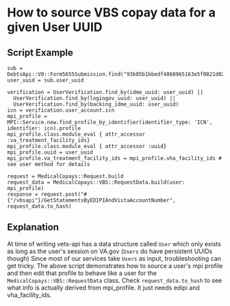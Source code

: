# How to source VBS copay data for a given User UUID

## Script Example
```
sub = DebtsApi::V0::Form5655Submission.find("93b85b1bbedf4868965163e5f0821d02")
user_uuid = sub.user_uuid

verification = UserVerification.find_by(idme_uuid: user_uuid) || 
  UserVerification.find_by(logingov_uuid: user_uuid) || 
  UserVerification.find_by(backing_idme_uuid: user_uuid)
icn = verification.user_account.icn
mpi_profile = MPI::Service.new.find_profile_by_identifier(identifier_type: 'ICN', identifier: icn).profile
mpi_profile.class.module_eval { attr_accessor :va_treatment_facility_ids}
mpi_profile.class.module_eval { attr_accessor :uuid}
mpi_profile.uuid = user_uuid
mpi_profile.va_treatment_facility_ids = mpi_profile.vha_facility_ids # see user method for details

request = MedicalCopays::Request.build
request_data = MedicalCopays::VBS::RequestData.build(user: mpi_profile)
response = request.post("#{"/vbsapi"}/GetStatementsByEDIPIAndVistaAccountNumber", request_data.to_hash)
```

## Explanation
At time of writing vets-api has a data structure called `User` which only exists as long as the user's session on VA.gov (`Users` do have persistent UUIDs though) Since most of our services take `Users` as input, troubleshooting can get tricky. The above script demonstrates how to source a user's mpi profile and then edit that profile to behave like a user for the `MedicalCopays::VBS::RequestData` class. Check `request_data.to_hash` to see what info is actually derived from mpi_profile. It just needs edipi and vha_facility_ids.

